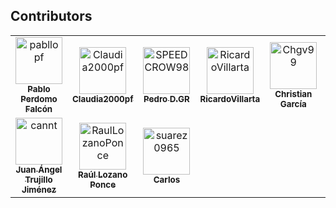 ## Contributors
<!-- readme: contributors -start -->
<table>
<tr>
    <td align="center">
        <a href="https://github.com/pabllopf">
            <img src="https://avatars.githubusercontent.com/u/48176121?v=4" width="75;" alt="pabllopf"/>
            <br />
            <sub><b>Pablo Perdomo Falcón</b></sub>
        </a>
    </td>
    <td align="center">
        <a href="https://github.com/Claudia2000pf">
            <img src="https://avatars.githubusercontent.com/u/82757764?v=4" width="75;" alt="Claudia2000pf"/>
            <br />
            <sub><b>Claudia2000pf</b></sub>
        </a>
    </td>
    <td align="center">
        <a href="https://github.com/SPEEDCROW98">
            <img src="https://avatars.githubusercontent.com/u/82670532?v=4" width="75;" alt="SPEEDCROW98"/>
            <br />
            <sub><b>Pedro D.GR</b></sub>
        </a>
    </td>
    <td align="center">
        <a href="https://github.com/RicardoVillarta">
            <img src="https://avatars.githubusercontent.com/u/62963416?v=4" width="75;" alt="RicardoVillarta"/>
            <br />
            <sub><b>RicardoVillarta</b></sub>
        </a>
    </td>
    <td align="center">
        <a href="https://github.com/Chgv99">
            <img src="https://avatars.githubusercontent.com/u/55676590?v=4" width="75;" alt="Chgv99"/>
            <br />
            <sub><b>Christian García</b></sub>
        </a>
    </td>
    <td align="center">
        <a href="https://github.com/GabrielRT01">
            <img src="https://avatars.githubusercontent.com/u/75950686?v=4" width="75;" alt="GabrielRT01"/>
            <br />
            <sub><b>Gabriel</b></sub>
        </a>
    </td></tr>
<tr>
    <td align="center">
        <a href="https://github.com/cannt">
            <img src="https://avatars.githubusercontent.com/u/45520663?v=4" width="75;" alt="cannt"/>
            <br />
            <sub><b>Juan Ángel Trujillo Jiménez</b></sub>
        </a>
    </td>
    <td align="center">
        <a href="https://github.com/RaulLozanoPonce">
            <img src="https://avatars.githubusercontent.com/u/43152062?v=4" width="75;" alt="RaulLozanoPonce"/>
            <br />
            <sub><b>Raúl Lozano Ponce</b></sub>
        </a>
    </td>
    <td align="center">
        <a href="https://github.com/suarez0965">
            <img src="https://avatars.githubusercontent.com/u/82760316?v=4" width="75;" alt="suarez0965"/>
            <br />
            <sub><b>Carlos</b></sub>
        </a>
    </td></tr>
</table>
<!-- readme: contributors -end -->



